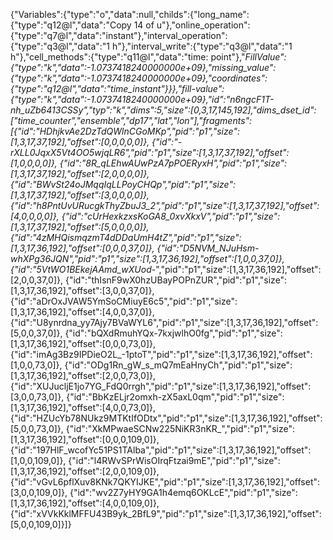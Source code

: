 {"Variables":{"type":"o","data":null,"childs":{"long_name":{"type":"q12@l","data":"Copy 14 of u"},"online_operation":{"type":"q7@l","data":"instant"},"interval_operation":{"type":"q3@l","data":"1 h"},"interval_write":{"type":"q3@l","data":"1 h"},"cell_methods":{"type":"q11@l","data":"time: point"},"_FillValue":{"type":"k","data":-1.0737418240000000e+09},"missing_value":{"type":"k","data":-1.0737418240000000e+09},"coordinates":{"type":"q12@l","data":"time_instant"}}},"fill-value":{"type":"k","data":-1.0737418240000000e+09},"id":"n6ngcF1T-nh_uZb6413CSSy","typ":"k","dims":5,"size":[0,3,17,145,192],"dims_dset_id":["time_counter","ensemble","dp17","lat","lon"],"fragments":[{"id":"HDhjkvAe2DzTdQWlnCGoMKp","pid":"p1","size":[1,3,17,37,192],"offset":[0,0,0,0,0]},
{"id":"-rXLL0JqxX5Vt4OO5wjqLR6","pid":"p1","size":[1,3,17,37,192],"offset":[1,0,0,0,0]},
{"id":"8R_qLEhwAUwPzA7pPOERyxH","pid":"p1","size":[1,3,17,37,192],"offset":[2,0,0,0,0]},
{"id":"BWvSt24oJMqqIqLLPoyCHQp","pid":"p1","size":[1,3,17,37,192],"offset":[3,0,0,0,0]},
{"id":"h8PntUvURucgkThyZbuJ3_2","pid":"p1","size":[1,3,17,37,192],"offset":[4,0,0,0,0]},
{"id":"cUrHexkzxsKoGA8_0xvXkxV","pid":"p1","size":[1,3,17,37,192],"offset":[5,0,0,0,0]},
{"id":"4zMHQismqzmT4dDDaUmH4tZ","pid":"p1","size":[1,3,17,36,192],"offset":[0,0,0,37,0]},
{"id":"D5NVM_NJuHsm-whXPg36JQN","pid":"p1","size":[1,3,17,36,192],"offset":[1,0,0,37,0]},
{"id":"5VtWO1BEkejAAmd_wXUod_-","pid":"p1","size":[1,3,17,36,192],"offset":[2,0,0,37,0]},
{"id":"thIsnF9wX0hzUBayPOPnZUR","pid":"p1","size":[1,3,17,36,192],"offset":[3,0,0,37,0]},
{"id":"aDrOxJVAW5YmSoCMiuyE6c5","pid":"p1","size":[1,3,17,36,192],"offset":[4,0,0,37,0]},
{"id":"U8ynrdna_yy7Ajy7BVaWYL6","pid":"p1","size":[1,3,17,36,192],"offset":[5,0,0,37,0]},
{"id":"bQXdRmuhYQx-7kxjwlhO0fg","pid":"p1","size":[1,3,17,36,192],"offset":[0,0,0,73,0]},
{"id":"imAg3Bz9IPDieO2L_-1ptoT","pid":"p1","size":[1,3,17,36,192],"offset":[1,0,0,73,0]},
{"id":"ODg1Rn_gW_s_mQ7mEaHnyCh","pid":"p1","size":[1,3,17,36,192],"offset":[2,0,0,73,0]},
{"id":"XUJucljE1jo7YG_FdQ0rrgh","pid":"p1","size":[1,3,17,36,192],"offset":[3,0,0,73,0]},
{"id":"BbKzELjr2omxh-zX5axL0qm","pid":"p1","size":[1,3,17,36,192],"offset":[4,0,0,73,0]},
{"id":"HZUcYb78NUkz9MTKtIfODtx","pid":"p1","size":[1,3,17,36,192],"offset":[5,0,0,73,0]},
{"id":"XkMPwaeSCNw225NiKR3nKR_","pid":"p1","size":[1,3,17,36,192],"offset":[0,0,0,109,0]},
{"id":"197HlF_wcofYc51PS1TAlba","pid":"p1","size":[1,3,17,36,192],"offset":[1,0,0,109,0]},
{"id":"l4RWvSPrWisOIrqFtzai9mE","pid":"p1","size":[1,3,17,36,192],"offset":[2,0,0,109,0]},
{"id":"vGvL6pflXuv8KNk7QKYIJKE","pid":"p1","size":[1,3,17,36,192],"offset":[3,0,0,109,0]},
{"id":"wv2Z7yHY9GA1h4emq6OKLcE","pid":"p1","size":[1,3,17,36,192],"offset":[4,0,0,109,0]},
{"id":"xVVkKklMFFU43B9yk_2BfL9","pid":"p1","size":[1,3,17,36,192],"offset":[5,0,0,109,0]}]}